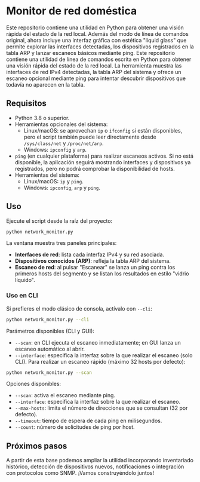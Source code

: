 # Monitor de red doméstica

Este repositorio contiene una utilidad en Python para
obtener una visión rápida del estado de la red local. Además del modo de línea de
comandos original, ahora incluye una interfaz gráfica con estética "liquid glass" que
permite explorar las interfaces detectadas, los dispositivos registrados en la tabla
ARP y lanzar escaneos básicos mediante ping.
Este repositorio contiene una utilidad de línea de comandos escrita en Python para
obtener una visión rápida del estado de la red local. La herramienta muestra las
interfaces de red IPv4 detectadas, la tabla ARP del sistema y ofrece un escaneo
opcional mediante ping para intentar descubrir dispositivos que todavía no aparecen en
la tabla.

## Requisitos

* Python 3.8 o superior.
* Herramientas opcionales del sistema:
  * Linux/macOS: se aprovechan `ip` o `ifconfig` si están disponibles, pero el script
    también puede leer directamente desde `/sys/class/net` y `/proc/net/arp`.
  * Windows: `ipconfig` y `arp`.
* `ping` (en cualquier plataforma) para realizar escaneos activos. Si no está
  disponible, la aplicación seguirá mostrando interfaces y dispositivos ya
  registrados, pero no podrá comprobar la disponibilidad de hosts.
* Herramientas del sistema:
  * Linux/macOS: `ip` y `ping`.
  * Windows: `ipconfig`, `arp` y `ping`.

## Uso

Ejecute el script desde la raíz del proyecto:

```bash
python network_monitor.py
```

La ventana muestra tres paneles principales:

* **Interfaces de red**: lista cada interfaz IPv4 y su red asociada.
* **Dispositivos conocidos (ARP)**: refleja la tabla ARP del sistema.
* **Escaneo de red**: al pulsar "Escanear" se lanza un ping contra los primeros hosts
  del segmento y se listan los resultados en estilo "vidrio líquido".

### Uso en CLI

Si prefieres el modo clásico de consola, actívalo con `--cli`:

```bash
python network_monitor.py --cli
```

Parámetros disponibles (CLI y GUI):

* `--scan`: en CLI ejecuta el escaneo inmediatamente; en GUI lanza un escaneo automático al abrir.
* `--interface`: especifica la interfaz sobre la que realizar el escaneo (solo CLI).
Para realizar un escaneo rápido (máximo 32 hosts por defecto):

```bash
python network_monitor.py --scan
```

Opciones disponibles:

* `--scan`: activa el escaneo mediante ping.
* `--interface`: especifica la interfaz sobre la que realizar el escaneo.
* `--max-hosts`: limita el número de direcciones que se consultan (32 por defecto).
* `--timeout`: tiempo de espera de cada ping en milisegundos.
* `--count`: número de solicitudes de ping por host.

## Próximos pasos

A partir de esta base podemos ampliar la utilidad incorporando inventariado histórico,
detección de dispositivos nuevos, notificaciones o integración con protocolos como
SNMP. ¡Vamos construyéndolo juntos!
